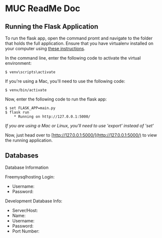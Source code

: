 # MUC ReadMe Doc


## Running the Flask Application

To run the flask app, open the command promt and navigate to the folder that holds the full application. Ensure that you have virtualenv installed on your computer using [these instructions](http://flask.pocoo.org/docs/0.11/installation/#installation).

In the command line, enter the following code to activate the virtual environment:

    $ venv\scripts\activate

If you're using a Mac, you'll need to use the following code:

    $ venv/bin/activate

Now, enter the following code to run the flask app:


    $ set FLASK_APP=main.py
    $ flask run
        * Running on http://127.0.0.1:5000/

*If you are using a Mac or Linux, you'll need to use 'export' instead of 'set'*

Now, just head over to [http://127.0.0.1:5000/](http://127.0.0.1:5000/) to view the running application.

## Databases

Database Information

Freemysqlhosting Login:
* Username: 
* Password: 

Development Database Info:
* Server/Host: 
* Name: 
* Username: 
* Password: 
* Port Number: 